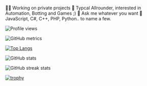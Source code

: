 👨‍💻 Working on private projects
🧠 Typcal Allrounder, interested in Automation, Botting and Games ;) 
💬 Ask me whatever you want
🔧 JavaScript, C#, C++, PHP, Python.. to name a few. 

![Profile views](https://gpvc.arturio.dev/iKasu2k)  

![GitHub metrics](https://metrics.lecoq.io/iKasu2k) 

[![Top Langs](https://github-readme-stats.vercel.app/api/top-langs/?username=iKasu2k)](https://github.com/anuraghazra/github-readme-stats)

![GitHub stats](https://github-readme-stats.vercel.app/api?username=iKasu2k&show_icons=true)  

![GitHub streak stats](https://github-readme-streak-stats.herokuapp.com/?user=iKasu2k)  

[![trophy](https://github-profile-trophy.vercel.app/?username=iKasu2k)](https://github.com/ryo-ma/github-profile-trophy)
